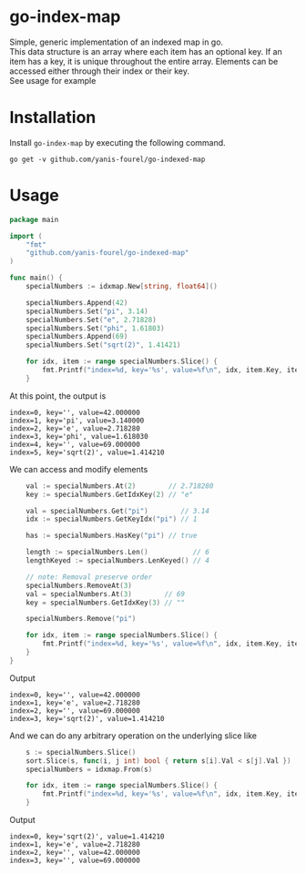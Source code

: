 # go-index-map

Simple, generic implementation of an indexed map in go.  
This data structure is an array where each item has an optional key. If an item
has a key, it is unique throughout the entire array. Elements can be accessed
either through their index or their key.  
See usage for example

# Installation

Install `go-index-map` by executing the following command.
```
go get -v github.com/yanis-fourel/go-indexed-map
```

# Usage

```go
package main

import (
	"fmt"
	"github.com/yanis-fourel/go-indexed-map"
)

func main() {
	specialNumbers := idxmap.New[string, float64]()

	specialNumbers.Append(42)
	specialNumbers.Set("pi", 3.14)
	specialNumbers.Set("e", 2.71828)
	specialNumbers.Set("phi", 1.61803)
	specialNumbers.Append(69)
	specialNumbers.Set("sqrt(2)", 1.41421)

	for idx, item := range specialNumbers.Slice() {
		fmt.Printf("index=%d, key='%s', value=%f\n", idx, item.Key, item.Val)
	}

```
At this point, the output is
```
index=0, key='', value=42.000000
index=1, key='pi', value=3.140000
index=2, key='e', value=2.718280
index=3, key='phi', value=1.618030
index=4, key='', value=69.000000
index=5, key='sqrt(2)', value=1.414210
```
We can access and modify elements
```go
	val := specialNumbers.At(2)        // 2.718280
	key := specialNumbers.GetIdxKey(2) // "e"

	val = specialNumbers.Get("pi")        // 3.14
	idx := specialNumbers.GetKeyIdx("pi") // 1

	has := specialNumbers.HasKey("pi") // true

	length := specialNumbers.Len()           // 6
	lengthKeyed := specialNumbers.LenKeyed() // 4

	// note: Removal preserve order
	specialNumbers.RemoveAt(3)
	val = specialNumbers.At(3)        // 69
	key = specialNumbers.GetIdxKey(3) // ""

	specialNumbers.Remove("pi")

	for idx, item := range specialNumbers.Slice() {
		fmt.Printf("index=%d, key='%s', value=%f\n", idx, item.Key, item.Val)
	}
}
```
Output
```
index=0, key='', value=42.000000
index=1, key='e', value=2.718280
index=2, key='', value=69.000000
index=3, key='sqrt(2)', value=1.414210
```
And we can do any arbitrary operation on the underlying slice like
```go
	s := specialNumbers.Slice()
	sort.Slice(s, func(i, j int) bool { return s[i].Val < s[j].Val })
	specialNumbers = idxmap.From(s)

	for idx, item := range specialNumbers.Slice() {
		fmt.Printf("index=%d, key='%s', value=%f\n", idx, item.Key, item.Val)
	}
```
Output
```
index=0, key='sqrt(2)', value=1.414210
index=1, key='e', value=2.718280
index=2, key='', value=42.000000
index=3, key='', value=69.000000
```
